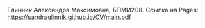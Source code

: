 Глинник Александра Максимовна, БПМИ208.
Ссылка на Pages: https://sandraglinnik.github.io/CV/main.pdf
